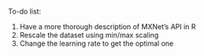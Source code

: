 To-do list:
1. Have a more thorough description of MXNet’s API in R
2. Rescale the dataset using min/max scaling
3. Change the learning rate to get the optimal one
